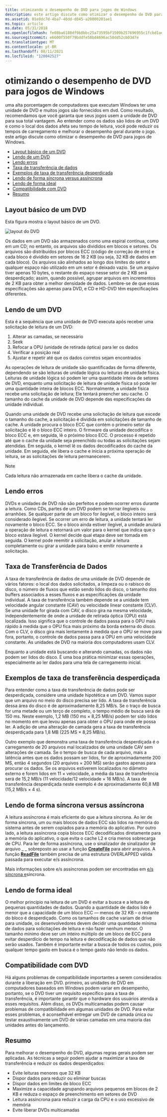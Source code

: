 ```yaml
---
title: otimizando o desempenho de DVD para jogos de Windows
description: este artigo discute como otimizar o desempenho de DVD para jogos de Windows.
ms.assetid: 01e8dc7d-4ba7-40dd-d845-a20000201ae1
ms.topic: article
ms.date: 05/31/2018
ms.openlocfilehash: fe08ba6188df9b8bbc25a73595bf1509b257696955c1fcbd1ae98091b3c8aecf
ms.sourcegitcommit: e6600f550f79bddfe58bd4696ac50dd52cb03d7e
ms.translationtype: MT
ms.contentlocale: pt-BR
ms.lasthandoff: 08/11/2021
ms.locfileid: "120042527"
---
```

# <a name="optimizing-dvd-performance-for-windows-games"></a>otimizando o desempenho de DVD para jogos de Windows

uma alta porcentagem de computadores que executam Windows ter uma unidade de DVD e muitos jogos são fornecidos em dvd. Como resultado, recomendamos que você garanta que seus jogos usem a unidade de DVD para sua total vantagem. Ao entender como os dados são lidos de um DVD e como o local dos dados afeta seu tempo de leitura, você pode reduzir os tempos de carregamento e melhorar o desempenho geral durante o jogo. este artigo discute como otimizar o desempenho de DVD para jogos de Windows.

-   [Layout básico de um DVD](#basic-layout-of-a-dvd)
-   [Lendo de um DVD](#reading-from-a-dvd)
-   [Lendo erros](#reading-errors)
-   [Taxa de transferência de dados](#data-throughput)
-   [Exemplos de taxa de transferência desperdiçada](#examples-of-wasted-throughput)
-   [Lendo de forma síncrona versus assíncrona](#reading-synchronously-vs-asynchronously)
-   [Lendo de forma ideal](#reading-optimally)
-   [Compatibilidade com DVD](#dvd-compatibility)
-   [Resumo](#summary)

## <a name="basic-layout-of-a-dvd"></a>Layout básico de um DVD

Esta figura mostra o layout básico de um DVD.

![layout do DVD](images/dvdsector.png)

Os dados em um DVD são armazenados como uma espiral contínua, como em um CD; no entanto, os arquivos são divididos em blocos e setores. Os arquivos são distribuídos por blocos ECC (código de correção de erro) e cada bloco é dividido em setores de 16 2 KB (ou seja, 32 KB de dados em cada bloco). Os arquivos são alinhados ao longo dos limites do setor e qualquer espaço não utilizado em um setor é deixado vazio. Se um arquivo tiver apenas 10 bytes, o restante do espaço nesse setor de 2 KB será desperdiçado; assim, quando possível, agrupar arquivos em incrementos de 2 KB para obter a melhor densidade de dados. Lembre-se de que essas especificações são apenas para DVD, e CD e HD-DVD têm especificações diferentes.

## <a name="reading-from-a-dvd"></a>Lendo de um DVD

Esta é a sequência que uma unidade de DVD executa após receber uma solicitação de leitura de um DVD:

1.  Alterar as camadas, se necessário
2.  Seek
3.  Refocar a OPU (unidade de retirada óptica) para ler os dados
4.  Verificar a posição real
5.  Ajustar e repetir até que os dados corretos sejam encontrados

As operações de leitura de unidade são quantificadas de forma diferente, dependendo se são leituras de unidade lógica ou leituras de unidade física. Leituras de unidade lógica só podem ler uma quantidade inteira de setores de DVD, enquanto uma solicitação de leitura de unidade física só pode ler uma quantidade inteira de blocos ECC. Normalmente, a unidade física recebe uma solicitação de leitura; Ele tentará preencher seu cache. O tamanho do cache da unidade de DVD depende das especificações da unidade individual.

Quando uma unidade de DVD recebe uma solicitação de leitura que excede o tamanho do cache, a solicitação é dividida em solicitações de tamanho de cache. A unidade procura o bloco ECC que contém o primeiro setor da solicitação e lê o bloco ECC inteiro. O firmware da unidade decodifica o bloco ECC e, em seguida, lê o próximo bloco ECC. O processo é repetido até que o cache da unidade seja preenchido ou todas as solicitações sejam atendidas. Em seguida, o kernel lê os dados decodificados do cache da unidade. Em seguida, ele libera o cache e inicia a próxima operação de leitura, se as solicitações de leitura permanecerem.

> [!Note]  
> Cada leitura não armazenada em cache libera o cache da unidade.

 

## <a name="reading-errors"></a>Lendo erros

DVDs e unidades de DVD não são perfeitos e podem ocorrer erros durante a leitura. Como CDs, partes de um DVD podem se tornar ilegíveis ou arranhões. Se qualquer parte de um bloco for ilegível, o bloco inteiro será considerado ilegível. Se ocorrer um erro de leitura, a unidade tentará ler novamente o bloco ECC. Se o bloco ainda estiver ilegível, a unidade anulará a operação de leitura e retornará um valor para o kernel que indica que o bloco estava ilegível. O kernel decide qual etapa deve ser tomada em seguida. O kernel pode reemitir a solicitação, anular a leitura completamente ou girar a unidade para baixo e emitir novamente a solicitação.

## <a name="data-throughput"></a>Taxa de Transferência de Dados

A taxa de transferência de dados de uma unidade de DVD depende de vários fatores: o local dos dados solicitados, a limpeza ou o rabisco do disco, o número de fluxos que estão sendo lidos do disco, o tamanho dos buffers associados a esses fluxos e as especificações da unidade individual. A taxa de transferência também depende se a unidade tem velocidade angular constante (CAV) ou velocidade linear constante (CLV). Se uma unidade for girada com CAV, o disco gira na mesma velocidade, independentemente de onde a unidade de retirada óptica (OPU) está localizada. Isso significa que o controle de dados passa para o OPU mais rápido à medida que o OPU fica mais próximo da borda externa do disco. Com o CLV, o disco gira mais lentamente à medida que o OPU se move para fora, portanto, o controle de dados passa para a OPU em uma velocidade constante. As unidades de DVD na maioria dos computadores usam CLV.

Enquanto a unidade está buscando e alterando camadas, os dados não podem ser lidos do disco. É uma boa prática minimizar essas operações, especialmente ao ler dados para uma tela de carregamento inicial.

## <a name="examples-of-wasted-throughput"></a>Exemplos de taxa de transferência desperdiçada

Para entender como a taxa de transferência de dados pode ser desperdiçada, considere uma unidade hipotética e um DVD. Vamos supor que um arquivo no meio do disco precisa ser lido. A taxa de transferência dessa área do disco é de aproximadamente 8,25 MB/s. Se o traço de busca for uma metade ou um terço de completo, o tempo médio de busca será de 150 ms. Neste exemplo, 1,2 MB (150 ms × 8,25 MB/s) podem ter sido lidos no momento em que levou apenas para obter o OPU para onde ele possa ler. A adição de uma alteração de camada gera a taxa de transferência desperdiçada para 1,8 MB (225 MS × 8,25 MB/s).

Outro exemplo que demonstra uma taxa de transferência desperdiçada é o carregamento de 20 arquivos mal localizados de uma unidade CAV sem alterações de camada. Se o tempo de busca de cada arquivo, mais a latência antes que os dados possam ser lidos, for de aproximadamente 200 MS, então 4 segundos (20 arquivos × 200 MS) serão gastos apenas para procurar os dados. Se os arquivos estiverem localizados no diâmetro externo e forem lidos em 11 × velocidade, a média da taxa de transferência será de 15,2 MB/s (11 velocidade/12 velocidade × 16 MB/s). A taxa de transferência desperdiçada neste exemplo é de aproximadamente 60,8 MB (15,2 MB/s × 4 s).

## <a name="reading-synchronously-vs-asynchronously"></a>Lendo de forma síncrona versus assíncrona

A leitura assíncrona é mais eficiente do que a leitura síncrona. Ao ler de forma síncrona, um ou mais blocos de dados ECC são lidos na memória do sistema antes de serem copiados para a memória do aplicativo. Por outro lado, a leitura assíncrona copia blocos ECC decodificados diretamente para a memória do aplicativo, o que evita o cache L2 e cria menos sobrecarga de CPU. Para ler de forma assíncrona, use o sinalizador de sinalizador de arquivo \_ \_ sobreposto ao usar a função [**CreateFile**](/windows/desktop/api/fileapi/nf-fileapi-createfilea) para abrir arquivos. A função [**ReadFile**](/windows/desktop/api/fileapi/nf-fileapi-readfile) também precisa de uma estrutura OVERLAPPED válida passada para executar e/s assíncrona.

Mais informações sobre e/s assíncronas podem ser encontradas em [e/s síncrona e](/windows/desktop/FileIO/synchronous-and-asynchronous-i-o)síncrona.

## <a name="reading-optimally"></a>Lendo de forma ideal

O melhor princípio na leitura de um DVD é evitar a busca e a leitura de pequenas quantidades de dados. Quando a quantidade de dados lido é menor que a capacidade de um bloco ECC — menos de 32 KB – o restante do bloco é desperdiçado. Como os tamanhos de cache variam de drive para unidade, os desenvolvedores devem decidir uma quantidade mínima de dados para solicitações de leitura e não fazer nenhum menor. O tamanho mínimo deve ser um inteiro múltiplo de um bloco de ECC para evitar desperdício de tempo na leitura e decodificação de dados que não serão usados. Também é importante evitar a busca de todos os custos, pois qualquer tempo gasto em busca é o tempo gasto não lendo os dados.

## <a name="dvd-compatibility"></a>Compatibilidade com DVD

Há alguns problemas de compatibilidade importantes a serem considerados durante a liberação em DVD. primeiro, as unidades de DVD em computadores baseados em Windows podem variar em desempenho, portanto, se o DVD tiver um requisito específico para a taxa de transferência, é importante garantir que o hardware dos usuários atenda a esses requisitos. Além disso, os DVDs multicamadas podem causar problemas de compatibilidade em algumas unidades de DVD. Para evitar esses problemas, é aconselhável entregar um DVD de camada única ou testar exaustivamente um DVD de várias camadas em uma maioria das unidades antes do lançamento.

## <a name="summary"></a>Resumo

Para melhorar o desempenho do DVD, algumas regras gerais podem ser aplicadas. As técnicas a seguir podem ajudar a maximizar a taxa de transferência e reduzir os dados desperdiçados:

-   Evite leituras menores que 32 KB
-   Dispor dados para reduzir ou eliminar buscas
-   Dispor dados em limites de bloco ECC
-   Maximize a capacidade agrupando arquivos pequenos em blocos de 2 KB e reduza o espaço de preenchimento em setores de DVD
-   Leitura assíncrona para reduzir a carga da CPU e o uso excessivo de memória
-   Evite liberar DVDs multicamadas

 

 